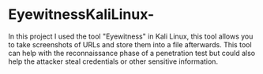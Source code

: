 # EyewitnessKaliLinux-
In this project I used the tool "Eyewitness" in Kali Linux, this tool allows you to take screenshots of URLs and store them into a file afterwards. This tool can help with the reconnaissance phase of a penetration test but could also help the attacker steal credentials or other sensitive information.
